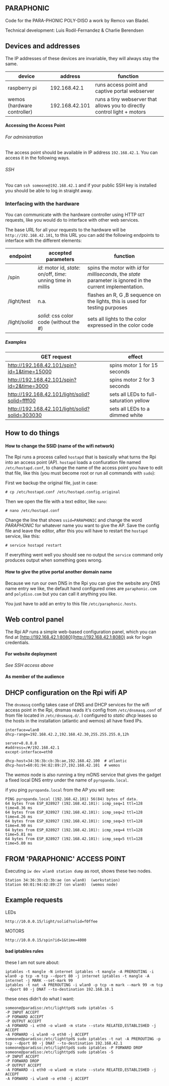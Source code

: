 ## PARAPHONIC

Code for the PARA-PHONIC POLY-DISO a work by Remco van Bladel.

Technical development: Luis Rodil-Fernandez & Charlie Berendsen

## Devices and addresses

The IP addresses of these devices are invariable, they will always stay the same.

|device|address|function|
|---|---|---|
|raspberry pi|192.168.42.1|runs access point and captive portal webserver|
|wemos (hardware controller)|192.168.42.101|runs a tiny webserver that allows you to directly control light + motors|

#### Accessing the Access Point

###### For administration

The access point should be available in IP address `192.168.42.1`. You can access it in the following ways.

###### SSH

You can `ssh someone@192.168.42.1` and if your public SSH key is installed you should be able to log in straight away.

### Interfacing with the hardware

You can communicate with the hardware controller using HTTP `GET` requests, like you would do to interface with other web services.

The base URL for all your requests to the hardware will be `http://192.168.42.101`, to this URL you can add the following endpoints to interface with the different elements:

|endpoint|accepted parameters|function|
|---|---|---|
|/spin|*id*: motor id, *state*: on/off, *time*: unning time in millis|spins the motor with *id* for *milliseconds*, the *state* parameter is ignored in the current implementation.
|/light/test|n.a.|flashes an R, G ,B sequence on the lights, this is used for testing purposes|
|/light/solid|*solid*: css color code (without the #)|sets all lights to the color expressed in the color code|

##### Examples

|GET request|effect|
|---|---|
|http://192.168.42.101/spin?id=1&time=15000|spins motor 1 for 15 seconds|
|http://192.168.42.101/spin?id=2&time=3000|spins motor 2 for 3 seconds|
|http://192.168.42.101/light/solid?solid=ffff00|sets all LEDs to full-saturation yellow|
|http://192.168.42.101/light/solid?solid=303030|sets all LEDs to a dimmed white|

## How to do things

#### How to change the SSID (name of the wifi network)

The Rpi runs a process called `hostapd` that is basically what turns the Rpi into an access point (AP). `hostapd` loads a confiuration file named  `/etc/hostapd.conf`, to change the name of the access point you have to edit that file, like this (you must become root or run all commands with `sudo`):

First we backup the original file, just in case:
```
# cp /etc/hostapd.conf /etc/hostapd.config.original
```

Then we open the file with a text editor, like `nano`:

```
# nano /etc/hostapd.conf
```

Change the line that shows `ssid=PARAPHONIC` and change the word *PARAPHONIC* for whatever name you want to give the AP. Save the config file and leave the editor, after this you will have to restart the `hostapd` service, like this:

```
# service hostapd restart
```

If everything went well you should see no output the `service` command only produces output when something goes wrong.

#### How to give the ptive portal another domain name

Because we run our own DNS in the Rpi you can give the website any DNS name entry we like, the default hand configured ones are `paraphonic.com` and `polydiso.com` but you can call it anything you like.

You just have to add an entry to this file `/etc/paraphonic.hosts`.


## Web control panel

The Rpi AP runs a simple web-based configuration panel, which you can find at [http://192.168.42.1:8080](http://192.168.42.1:8080) ask for login credentials.


#### For website deployment

_See SSH access above_

#### As member of the audience

## DHCP configuration on the Rpi wifi AP

The `dnsmasq` config takes case of DNS and DHCP services for the wifi access point in the Rpi, dnsmas reads it's config from `/etc/dnsmasq.conf` of from file located in `/etc/dnsmasq.d/`. I configured to _static dhcp_ leases so the hosts in the installation (atlantic and wemos) all have fixed IPs.

```
interface=wlan0
dhcp-range=192.168.42.2,192.168.42.30,255.255.255.0,12h

server=8.8.8.8
#address=/#/192.168.42.1
except-interface=eth0

dhcp-host=34:36:3b:cb:3b:ae,192.168.42.100  # atlantic
dhcp-host=60:01:94:82:89:27,192.168.42.101  # wemos
```

The _wemos_ node is also running a tiny mDNS service that gives the gadget a fixed local DNS entry under the name of `pyropanda.local`.

if you ping `pyropanda.local` from the AP you will see:

```
PING pyropanda.local (192.168.42.101) 56(84) bytes of data.
64 bytes from ESP_828927 (192.168.42.101): icmp_seq=1 ttl=128 time=8.36 ms
64 bytes from ESP_828927 (192.168.42.101): icmp_seq=2 ttl=128 time=4.26 ms
64 bytes from ESP_828927 (192.168.42.101): icmp_seq=3 ttl=128 time=4.90 ms
64 bytes from ESP_828927 (192.168.42.101): icmp_seq=4 ttl=128 time=5.81 ms
64 bytes from ESP_828927 (192.168.42.101): icmp_seq=5 ttl=128 time=5.80 ms
```

## FROM 'PARAPHONIC' ACCESS POINT

Executing `iw dev wlan0 station dump` as root, shows these two nodes.

```
Station 34:36:3b:cb:3b:ae (on wlan0)  (workstation)
Station 60:01:94:82:89:27 (on wlan0)  (wemos node)
```

## Example requests

LEDs

```
http://10.0.0.15/light/solid?solid=f0ffee
```

MOTORS

```
http://10.0.0.15/spin?id=1&time=4000
```

#### bad iptables rules

these I am not sure about:

```
iptables -t mangle -N internet iptables -t mangle -A PREROUTING -i wlan0 -p tcp -m tcp --dport 80 -j internet iptables -t mangle -A internet -j MARK --set-mark 99
iptables -t nat -A PREROUTING -i wlan0 -p tcp -m mark --mark 99 -m tcp --dport 80 -j DNAT --to-destination 192.168.10.1
```

these ones didn't do what I want:

```
someone@paradiso:/etc/lighttpd$ sudo iptables -S
-P INPUT ACCEPT
-P FORWARD ACCEPT
-P OUTPUT ACCEPT
-A FORWARD -i eth0 -o wlan0 -m state --state RELATED,ESTABLISHED -j ACCEPT
-A FORWARD -i wlan0 -o eth0 -j ACCEPT
someone@paradiso:/etc/lighttpd$ sudo iptables -t nat -A PREROUTING -p tcp --dport 80 -j DNAT --to-destination 192.168.42.1
someone@paradiso:/etc/lighttpd$ sudo iptables -P FORWARD DROP
someone@paradiso:/etc/lighttpd$ sudo iptables -S
-P INPUT ACCEPT
-P FORWARD DROP
-P OUTPUT ACCEPT
-A FORWARD -i eth0 -o wlan0 -m state --state RELATED,ESTABLISHED -j ACCEPT
-A FORWARD -i wlan0 -o eth0 -j ACCEPT
```
